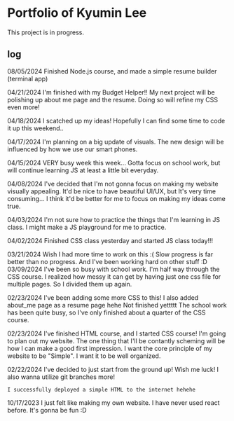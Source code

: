 # Portfolio of Kyumin Lee

This project is in progress.

## log

08/05/2024
	Finished Node.js course, and made a simple resume builder (terminal app)

04/21/2024
	I'm finished with my Budget Helper!!
	My next project will be polishing up about me page and the resume.
	Doing so will refine my CSS even more!
	
04/18/2024
	I scatched up my ideas! Hopefully I can find some time to code it up this weekend..

04/17/2024
	I'm planning on a big update of visuals.
	The new design will be influenced by how we use our smart phones.

04/15/2024
	VERY busy week this week...
 	Gotta focus on school work, but will continue learning JS at least a little bit everyday.

04/08/2024
	I've decided that I'm not gonna focus on making my website visually appealing.
 	It'd be nice to have beautiful UI/UX, but It's very time consuming...
  	I think it'd be better for me to focus on making my ideas come true.

04/03/2024
	I'm not sure how to practice the things that I'm learning in JS class.
	I might make a JS playground for me to practice.

04/02/2024
	Finished CSS class yesterday and started JS class today!!!

03/21/2024
	Wish I had more time to work on this :(
	Slow progress is far better than no progress.
	And I've been working hard on other stuff :D
03/09/2024
	I've been so busy with school work. I'm half way through the CSS course.
	I realized how messy it can get by having just one css file for multiple pages. So I divided them up again.

02/23/2024
	I've been adding some more CSS to this!
	I also added about_me page as a resume page hehe
	Not finished yettttt
	The school work has been quite busy, so I've only finished about a quarter of the CSS course.

02/23/2024
	I've finished HTML course, and I started CSS course!
	I'm going to plan out my website.
	The one thing that I'll be contantly scheming will be how I can make a good first impression.
	I want the core principle of my website to be "Simple". I want it to be well organized.

02/22/2024
	I've decided to just start from the ground up!
	Wish me luck!
	I also wanna utilize git branches more!
	
	I successfully deployed a simple HTML to the internet hehehe

10/17/2023
	I just felt like making my own website.
	I have never used react before.
	It's gonna be fun :D

